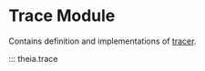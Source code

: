 # Trace Module

Contains definition and implementations of [tracer](../pipeline/components.md).

::: theia.trace
